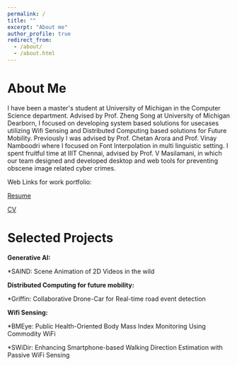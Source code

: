 ```yaml
---
permalink: /
title: ""
excerpt: "About me"
author_profile: true
redirect_from: 
  - /about/
  - /about.html
---
```


About Me
======

I have been a  master's student at University of Michigan in the Computer Science department. Advised by Prof. Zheng Song at University of Michigan Dearborn, I focused on developing system based solutions for usecases utilizing Wifi Sensing and Distributed Computing based solutions for Future Mobility. Previously I was advised by Prof. Chetan Arora and Prof. Vinay Namboodri where I focused on Font Interpolation in multi linguistic setting.
I spent fruitful time at IIIT Chennai, advised by Prof. V Masilamani, in which our team designed and developed desktop and web tools for preventing obscene image related cyber crimes. 

Web Links for work portfolio:

[Resume]()

[CV](https://drive.google.com/file/d/1jpRhpbJInBu95KyjB3g_d-IJGopl4fHs/view?usp=drive_link)


Selected Projects
===============

**Generative AI:**
  
  *SAIND: Scene Animation of 2D Videos in the wild

**Distributed Computing for future mobility:**
  
  *Griffin: Collaborative Drone-Car for Real-time road event detection

**Wifi Sensing:**
  
  *BMEye: Public Health-Oriented Body Mass Index Monitoring Using Commodity WiFi

  *SWiDir: Enhancing Smartphone-based Walking Direction Estimation with Passive WiFi Sensing
